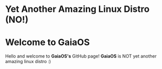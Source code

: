 # Yet Another Amazing Linux Distro (NO!)

# Welcome to GaiaOS

Hello and welcome to **GaiaOS's** GitHub page! **GaiaOS** is NOT yet another amazing linux distro :)
